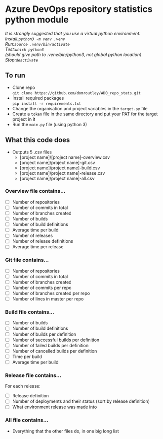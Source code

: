 # Azure DevOps repository statistics python module

*It is strongly suggested that you use a virtual python environment.  
Install:`python3 -m venv .venv`  
Run:`source .venv/bin/activate`  
Test:`which python3`  
(should give path to .venv/bin/python3, not global python location)  
Stop:`deactivate`*

## To run
- Clone repo  
  `git clone https://github.com/domroutley/ADO_repo_stats.git`
- Install required packages  
  `pip install -r requirements.txt`
- Change the organisation and project variables in the `target.py` file
- Create a `token` file in the same directory and put your PAT for the target project in it
- Run the `main.py` file (using python 3)


## What this code does
- Outputs 5 .csv files
  - [project name]/[project name]-overview.csv
  - [project name]/project name]-git.csv
  - [project name]/project name]-build.csv
  - [project name]/project name]-release.csv
  - [project name]/project name]-all.csv

### Overview file contains...
- [ ] Number of repositories
- [ ] Number of commits in total
- [ ] Number of branches created
- [ ] Number of builds
- [ ] Number of build definitions
- [ ] Average time per build
- [ ] Number of releases
- [ ] Number of release definitions
- [ ] Average time per release

### Git file contains...
- [ ] Number of repositories
- [ ] Number of commits in total
- [ ] Number of branches created
- [ ] Number of commits per repo
- [ ] Number of branches created per repo
- [ ] Number of lines in master per repo

### Build file contains...
- [ ] Number of builds
- [ ] Number of build definitions
- [ ] Number of builds per definition
- [ ] Number of successful builds per definition
- [ ] Number of failed builds per definition
- [ ] Number of cancelled builds per definition
- [ ] Time per build
- [ ] Average time per build

### Release file contains...
For each release:
- [ ] Release definition
- [ ] Number of deployments and their status (sort by release definition)
- [ ] What environment release was made into

### All file contains...
- Everything that the other files do, in one big long list
